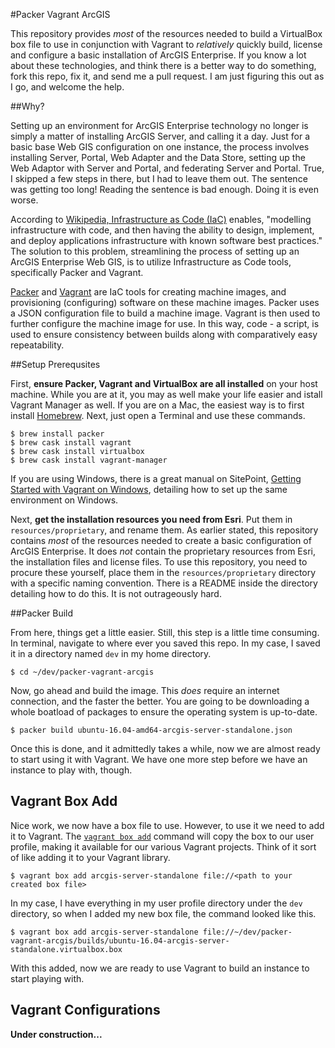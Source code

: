 #Packer Vagrant ArcGIS

This repository provides _most_ of the resources needed to build a VirtualBox box file to use in conjunction with Vagrant to _relatively_ quickly build, license and configure a basic installation of ArcGIS Enterprise. If you know a lot about these technologies, and think there is a better way to do something, fork this repo, fix it, and send me a pull request. I am just figuring this out as I go, and welcome the help.

##Why?

Setting up an environment for ArcGIS Enterprise technology no longer is simply a matter of installing ArcGIS Server, and calling it a day. Just for a basic base Web GIS configuration on one instance, the process involves installing Server, Portal, Web Adapter and the Data Store, setting up the Web Adaptor with Server and Portal, and federating Server and Portal. True, I skipped a few steps in there, but I had to leave them out. The sentence was getting too long! Reading the sentence is bad enough. Doing it is even worse.
 
According to [Wikipedia, Infrastructure as Code (IaC)](https://en.wikipedia.org/wiki/Infrastructure_as_Code) enables, "modelling infrastructure with code, and then having the ability to design, implement, and deploy applications infrastructure with known software best practices." The solution to this problem, streamlining the process of setting up an ArcGIS Enterprise Web GIS, is to utilize Infrastructure as Code tools, specifically Packer and Vagrant.
 
[Packer](https://www.packer.io/) and [Vagrant](https://www.vagrantup.com/) are IaC tools for creating machine images, and provisioning (configuring) software on these machine images. Packer uses a JSON configuration file to build a machine image. Vagrant is then used to further configure the machine image for use. In this way, code - a script, is used to ensure consistency between builds along with comparatively easy repeatability.
 
##Setup Prerequsites
 
First, __ensure Packer, Vagrant and VirtualBox are all installed__ on your host machine. While you are at it, you may as well make your life easier and istall Vagrant Manager as well. If you are on a Mac, the easiest way is to first install [Homebrew](https://brew.sh/). Next, just open a Terminal and use these commands.
```
$ brew install packer
$ brew cask install vagrant
$ brew cask install virtualbox
$ brew cask install vagrant-manager
```
If you are using Windows, there is a great manual on SitePoint, [Getting Started with Vagrant on Windows](https://www.sitepoint.com/getting-started-vagrant-windows/), detailing how to set up the same environment on Windows.

Next, __get the installation resources you need from Esri__. Put them in `resources/proprietary`, and rename them. As earlier stated, this repository contains _most_ of the resources needed to create a basic configuration of ArcGIS Enterprise. It does _not_ contain the proprietary resources from Esri, the installation files and license files. To use this repository, you need to procure these yourself, place them in the `resources/proprietary` directory with a specific naming convention. There is a README inside the directory detailing how to do this. It is not outrageously hard.
 
##Packer Build
 
From here, things get a little easier. Still, this step is a little time consuming. In terminal, navigate to where ever you saved this repo. In my case, I saved it in a directory named `dev` in my home directory.
```
$ cd ~/dev/packer-vagrant-arcgis
```
Now, go ahead and build the image. This _does_ require an internet connection, and the faster the better. You are going to be downloading a whole boatload of packages to ensure the operating system is up-to-date. 
```
$ packer build ubuntu-16.04-amd64-arcgis-server-standalone.json
```
Once this is done, and it admittedly takes a while, now we are almost ready to start using it with Vagrant. We have one more step before we have an instance to play with, though.  

## Vagrant Box Add

Nice work, we now have a box file to use. However, to use it we need to add it to Vagrant. The [`vagrant box add`](https://www.vagrantup.com/docs/cli/box.html#add) command will copy the box to our user profile, making it available for our various Vagrant projects. Think of it sort of like adding it to your Vagrant library.
```
$ vagrant box add arcgis-server-standalone file://<path to your created box file> 
```
In my case, I have everything in my user profile directory under the `dev` directory, so when I added my new box file, the command looked like this.
```
$ vagrant box add arcgis-server-standalone file://~/dev/packer-vagrant-arcgis/builds/ubuntu-16.04-arcgis-server-standalone.virtualbox.box
```
With this added, now we are ready to use Vagrant to build an instance to start playing with.

## Vagrant Configurations

__Under construction...__
